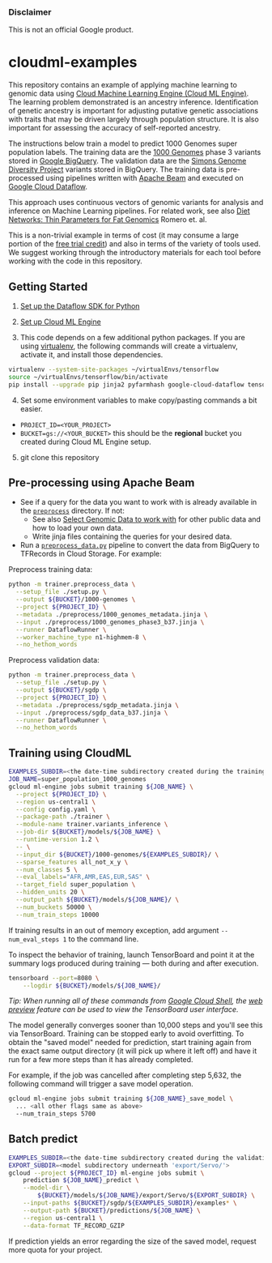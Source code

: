 ### Disclaimer

This is not an official Google product.

cloudml-examples
================

This repository contains an example of applying machine learning to genomic data using [Cloud Machine Learning Engine (Cloud ML Engine)](https://cloud.google.com/ml-engine/). The learning problem demonstrated is an ancestry inference. Identification of genetic ancestry is important for adjusting putative genetic associations with traits that may be driven largely through population structure. It is also important for assessing the accuracy of self-reported ancestry.

The instructions below train a model to predict 1000 Genomes super population labels. The training data are the [1000 Genomes](http://googlegenomics.readthedocs.io/en/latest/use_cases/discover_public_data/1000_genomes.html) phase 3 variants stored in [Google BigQuery](https://cloud.google.com/bigquery/). The validation data are the [Simons Genome Diversity Project](http://googlegenomics.readthedocs.io/en/latest/use_cases/discover_public_data/simons_foundation.html) variants stored in BigQuery. The training data is pre-processed using pipelines written with [Apache Beam](https://beam.apache.org/) and executed on [Google Cloud Dataflow](https://cloud.google.com/dataflow/docs/).

This approach uses continuous vectors of genomic variants for analysis and inference on Machine Learning pipelines. For related work, see also [Diet Networks: Thin Parameters for Fat Genomics](https://openreview.net/pdf?id=Sk-oDY9ge) Romero et. al.

This is a non-trivial example in terms of cost (it may consume a large portion
of the [free trial credit](https://cloud.google.com/free/)) and also in terms of
the variety of tools used. We suggest working through the introductory materials
for each tool before working with the code in this repository.

## Getting Started

1. [Set up the Dataflow SDK for Python](https://cloud.google.com/dataflow/docs/quickstarts/quickstart-python)

2. [Set up Cloud ML Engine](https://cloud.google.com/ml-engine/docs/quickstarts/command-line)

3. This code depends on a few additional python packages. If you are
using [virtualenv](https://virtualenv.pypa.io/), the following commands will
create a virtualenv, activate it, and install those dependencies.

  ```bash
  virtualenv --system-site-packages ~/virtualEnvs/tensorflow
  source ~/virtualEnvs/tensorflow/bin/activate
  pip install --upgrade pip jinja2 pyfarmhash google-cloud-dataflow tensorflow
  ```
4. Set some environment variables to make copy/pasting commands a bit easier.

  * `PROJECT_ID=<YOUR_PROJECT>`
  * `BUCKET=gs://<YOUR_BUCKET>` this should be the **regional** bucket you
  created during Cloud ML Engine setup.

5. git clone this repository

## Pre-processing using Apache Beam

*   See if a query for the data you want to work with is already available in the [`preprocess`](./preprocess) directory. If not:
    *   See also [Select Genomic Data to work with](http://googlegenomics.readthedocs.io/en/latest/sections/select_genomic_data.html) for other public data and how to load your own data.
    *   Write jinja files containing the queries for your desired data.
*   Run a [`preprocess_data.py`](./trainer/preprocess_data.py) pipeline to convert
the data from BigQuery to TFRecords in Cloud Storage. For example:

Preprocess training data:

```bash
python -m trainer.preprocess_data \
  --setup_file ./setup.py \
  --output ${BUCKET}/1000-genomes \
  --project ${PROJECT_ID} \
  --metadata ./preprocess/1000_genomes_metadata.jinja \
  --input ./preprocess/1000_genomes_phase3_b37.jinja \
  --runner DataflowRunner \
  --worker_machine_type n1-highmem-8 \
  --no_hethom_words
```

Preprocess validation data:

```bash
python -m trainer.preprocess_data \
  --setup_file ./setup.py \
  --output ${BUCKET}/sgdp \
  --project ${PROJECT_ID} \
  --metadata ./preprocess/sgdp_metadata.jinja \
  --input ./preprocess/sgdp_data_b37.jinja \
  --runner DataflowRunner \
  --no_hethom_words
```

## Training using CloudML

```bash
EXAMPLES_SUBDIR=<the date-time subdirectory created during the training data preprocess step>
JOB_NAME=super_population_1000_genomes
gcloud ml-engine jobs submit training ${JOB_NAME} \
  --project ${PROJECT_ID} \
  --region us-central1 \
  --config config.yaml \
  --package-path ./trainer \
  --module-name trainer.variants_inference \
  --job-dir ${BUCKET}/models/${JOB_NAME} \
  --runtime-version 1.2 \
  -- \
  --input_dir ${BUCKET}/1000-genomes/${EXAMPLES_SUBDIR}/ \
  --sparse_features all_not_x_y \
  --num_classes 5 \
  --eval_labels="AFR,AMR,EAS,EUR,SAS" \
  --target_field super_population \
  --hidden_units 20 \
  --output_path ${BUCKET}/models/${JOB_NAME}/ \
  --num_buckets 50000 \
  --num_train_steps 10000
```

If training results in an out of memory exception, add argument `--num_eval_steps 1` to the command line.

To inspect the behavior of training, launch TensorBoard and point it at the summary logs produced during training — both during and after execution.

```bash
tensorboard --port=8080 \
    --logdir ${BUCKET}/models/${JOB_NAME}/
```

*Tip: When running all of these commands from [Google Cloud Shell](https://cloud.google.com/shell/docs/), the [web preview](https://cloud.google.com/shell/docs/using-web-preview) feature can be used to view the TensorBoard user interface.*

The model generally converges sooner than 10,000 steps and you'll see this via TensorBoard. Training can be stopped early to avoid overfitting. To obtain the "saved model" needed for prediction, start training again from the exact same output directory (it will pick up where it left off) and have it run for a few more steps than it has already completed.

For example, if the job was cancelled after completing step 5,632, the following command will trigger a save model operation.

``` bash
gcloud ml-engine jobs submit training ${JOB_NAME}_save_model \
  ... <all other flags same as above>
  --num_train_steps 5700
```

## Batch predict

```bash
EXAMPLES_SUBDIR=<the date-time subdirectory created during the validation data preprocess step>
EXPORT_SUBDIR=<model subdirectory underneath 'export/Servo/'>
gcloud --project ${PROJECT_ID} ml-engine jobs submit \
    prediction ${JOB_NAME}_predict \
    --model-dir \
        ${BUCKET}/models/${JOB_NAME}/export/Servo/${EXPORT_SUBDIR} \
    --input-paths ${BUCKET}/sgdp/${EXAMPLES_SUBDIR}/examples* \
    --output-path ${BUCKET}/predictions/${JOB_NAME} \
    --region us-central1 \
    --data-format TF_RECORD_GZIP
```

If prediction yields an error regarding the size of the saved model, request more quota for your project.
